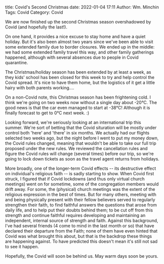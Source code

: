 title: Covid's Second Christmas
date: 2022-01-04 17:11
Author: Wm. Minchin
Tags: Covid
Category: Covid

We are now finished up the second Christmas season overshadowed by Covid (and
hopefully the last!).

On one hand, it provides a nice excuse to stay home and have a quiet holiday.
But it's also been almost two years since we've been able to visit some
extended family due to border closures. We ended up in the middle: we had some
extended family travel this way, and other family gatherings happened, although
with several absences due to people in Covid quarantine.
<!-- read more -->

The Christmas/holiday season has been extended by at least a week, as they
kids' school has been closed for this week to try and help control the Covid
spread. It's nice to have them home, but the logistics of it get a little hairy
with both parents working....

On a non-Covid note, this Christmas season has been frightening cold. I think
we're going on two weeks now without a single day about -20&deg;C. The good news
is that the car even managed to start at -38&deg;C! Although it is finally
forecast to get to 0&deg;C next week. :)

Looking forward, we're seriously looking at an international trip this summer.
We're sort of betting that the Covid situration will be mostly under control
both 'here' and 'there' in six months. We actually had our flights selected two
weeks ago, but the night before I went to put my money down, the Covid rules
changed, meaning that wouldn't be able to take our full trip proposed under the
new rules. We reviewed the cancellation rules and figure the Covid rules
will change (several times) before our trip, so we're going to lock down
tickets as soon as the travel agent returns from holidays.

More broadly, one of the longer-term Covid effects -- its destructive effect on
individual's religious faith -- is sadly starting to show. When Covid first
struck, I figured that if Covid lockdowns (and thus only virtual church
meetings) went on for sometime, some of the congregation members would drift
away. For some, the (physical) church meetings was the extent of the religious
expression in the best of times. But for many others, meeting with and being
physically present with their fellow believers served to regularly strengthen
their faith, to find faithful answers the questions that arose from daily life,
and to help put their doubts behind them; to be cut off from this strength and
continue faithful requires developing and maintaining an independent, internal
source of strength and faith. Against this background, I've had several friends
(4 come to mind in the last month or so) that have declared their departure
from the Faith; none of them have even hinted that Covid was what brought this
about, but that is the backdrop these things are happening against. To have
predicted this doesn't mean it's still not sad to see it happen.

Hopefully, the Covid will soon be behind us. May warm days soon be yours.
